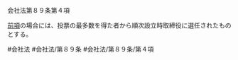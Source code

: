 会社法第８９条第４項

[前項](会社法＿＿＿＿第８９条第３項)の場合には、投票の最多数を得た者から順次設立時取締役に選任されたものとする。

#会社法
#会社法/第８９条
#会社法/第８９条/第４項
